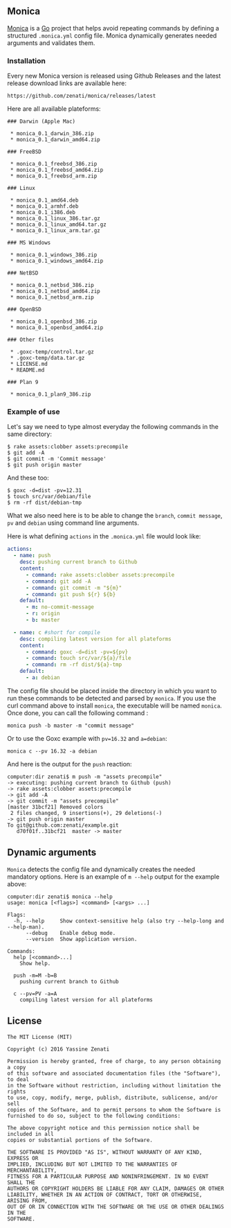 ## Monica
[Monica](https://www.youtube.com/watch?v=OY1xxhlq4RU) is a [Go](https://golang.org) project that helps avoid repeating commands by defining a structured `.monica.yml` config file. Monica dynamically generates needed arguments and validates them.

### Installation
Every new Monica version is released using Github Releases and the latest release download links are available here:
```
https://github.com/zenati/monica/releases/latest
```

Here are all available plateforms:
```
### Darwin (Apple Mac)

 * monica_0.1_darwin_386.zip
 * monica_0.1_darwin_amd64.zip

### FreeBSD

 * monica_0.1_freebsd_386.zip
 * monica_0.1_freebsd_amd64.zip
 * monica_0.1_freebsd_arm.zip

### Linux

 * monica_0.1_amd64.deb
 * monica_0.1_armhf.deb
 * monica_0.1_i386.deb
 * monica_0.1_linux_386.tar.gz
 * monica_0.1_linux_amd64.tar.gz
 * monica_0.1_linux_arm.tar.gz

### MS Windows

 * monica_0.1_windows_386.zip
 * monica_0.1_windows_amd64.zip

### NetBSD

 * monica_0.1_netbsd_386.zip
 * monica_0.1_netbsd_amd64.zip
 * monica_0.1_netbsd_arm.zip

### OpenBSD

 * monica_0.1_openbsd_386.zip
 * monica_0.1_openbsd_amd64.zip

### Other files

 * .goxc-temp/control.tar.gz
 * .goxc-temp/data.tar.gz
 * LICENSE.md
 * README.md

### Plan 9

 * monica_0.1_plan9_386.zip
```

### Example of use
Let's say we need to type almost everyday the following commands in the same directory:
```
$ rake assets:clobber assets:precompile
$ git add -A
$ git commit -m 'Commit message'
$ git push origin master
```

And these too:

```
$ goxc -d=dist -pv=12.31
$ touch src/var/debian/file
$ rm -rf dist/debian-tmp
```

What we also need here is to be able to change the `branch`, `commit message`, `pv` and `debian` using command line arguments.

Here is what defining `actions` in the `.monica.yml` file would look like:

```yaml
actions:
  - name: push
    desc: pushing current branch to Github
    content:
      - command: rake assets:clobber assets:precompile
      - command: git add -A
      - command: git commit -m "${m}"
      - command: git push ${r} ${b}
    default:
      - m: no-commit-message
      - r: origin
      - b: master

  - name: c #short for compile
    desc: compiling latest version for all plateforms
    content:
      - command: goxc -d=dist -pv=${pv}
      - command: touch src/var/${a}/file
      - command: rm -rf dist/${a}-tmp
    default:
      - a: debian
```

The config file should be placed inside the directory in which you want to run these commands to be detected and parsed by `monica`. If you use the curl command above to install `monica`, the executable will be named `monica`. Once done, you can call the following command :

```
monica push -b master -m "commit message"
```

Or to use the Goxc example with `pv=16.32` and `a=debian`:

```
monica c --pv 16.32 -a debian
```

And here is the output for the `push` reaction:
```
computer:dir zenati$ m push -m "assets precompile"
-> executing: pushing current branch to Github (push)
-> rake assets:clobber assets:precompile
-> git add -A
-> git commit -m "assets precompile"
[master 31bcf21] Removed colors
 2 files changed, 9 insertions(+), 29 deletions(-)
-> git push origin master
To git@github.com:zenati/example.git
   d70f01f..31bcf21  master -> master
```

## Dynamic arguments
`Monica` detects the config file and dynamically creates the needed mandatory options.
Here is an example of `m --help` output for the example above:
```
computer:dir zenati$ monica --help
usage: monica [<flags>] <command> [<args> ...]

Flags:
  -h, --help     Show context-sensitive help (also try --help-long and --help-man).
      --debug    Enable debug mode.
      --version  Show application version.

Commands:
  help [<command>...]
    Show help.

  push -m=M -b=B
    pushing current branch to Github

  c --pv=PV -a=A
    compiling latest version for all plateforms
```

## License
```
The MIT License (MIT)

Copyright (c) 2016 Yassine Zenati

Permission is hereby granted, free of charge, to any person obtaining a copy
of this software and associated documentation files (the "Software"), to deal
in the Software without restriction, including without limitation the rights
to use, copy, modify, merge, publish, distribute, sublicense, and/or sell
copies of the Software, and to permit persons to whom the Software is
furnished to do so, subject to the following conditions:

The above copyright notice and this permission notice shall be included in all
copies or substantial portions of the Software.

THE SOFTWARE IS PROVIDED "AS IS", WITHOUT WARRANTY OF ANY KIND, EXPRESS OR
IMPLIED, INCLUDING BUT NOT LIMITED TO THE WARRANTIES OF MERCHANTABILITY,
FITNESS FOR A PARTICULAR PURPOSE AND NONINFRINGEMENT. IN NO EVENT SHALL THE
AUTHORS OR COPYRIGHT HOLDERS BE LIABLE FOR ANY CLAIM, DAMAGES OR OTHER
LIABILITY, WHETHER IN AN ACTION OF CONTRACT, TORT OR OTHERWISE, ARISING FROM,
OUT OF OR IN CONNECTION WITH THE SOFTWARE OR THE USE OR OTHER DEALINGS IN THE
SOFTWARE.
```
